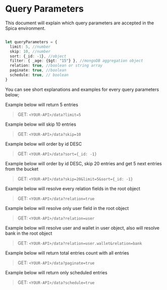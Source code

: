 # Query Parameters

This document will explain which query parameters are accepted in the Spica environment.

```typescript

let queryParameters = {
  limit: 5, //number
  skip: 10, //number
  sort: {_id: -1}, //object
  filter: { _age: {$gt: "15"} }, //mongoDB aggregation object
  relation: true, //boolean or string array
  paginate: true, //boolean
  schedule: true, // boolean
}

```

You can see short explanations and examples for every query parameters below;

Example below will return 5 entries
> GET: `<YOUR-API>/data?limit=5`

Example below  will skip 10 entries
> GET: `<YOUR-API>/data?skip=10` 

Example below  will order by id DESC
> GET: `<YOUR-API>/data?sort={_id: -1}`

Example below  will order by id DESC, skip 20 entries and get 5 next entries from the bucket
> GET: `<YOUR-API>/data?skip=20&limit=5&sort={_id: -1}`

Example below  will resolve every relation fields in the root object
> GET: `<YOUR-API>/data?relation=true`

Example below  will resolve only user field in the root object
> GET: `<YOUR-API>/data?relation=user`

Example below  will resolve user and wallet in user object, also will resolve bank in the root object
> GET: `<YOUR-API>/data?relation=user.wallet&relation=bank`

Example below  will return total entries count with all entries
> GET: `<YOUR-API>/data?paginate=true`

Example below  will return only scheduled entries
> GET: `<YOUR-API>/data?schedule=true`
